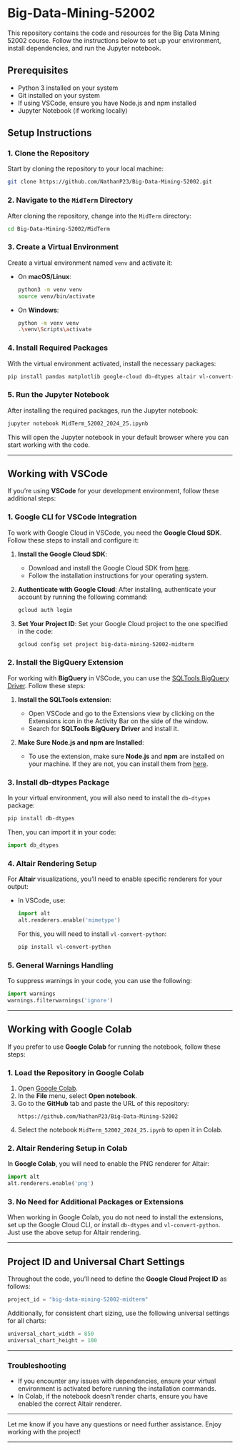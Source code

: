 # Big-Data-Mining-52002

This repository contains the code and resources for the Big Data Mining 52002 course. Follow the instructions below to set up your environment, install dependencies, and run the Jupyter notebook. 

## Prerequisites

- Python 3 installed on your system
- Git installed on your system
- If using VSCode, ensure you have Node.js and npm installed
- Jupyter Notebook (if working locally)

## Setup Instructions

### 1. Clone the Repository
Start by cloning the repository to your local machine:
```bash
git clone https://github.com/NathanP23/Big-Data-Mining-52002.git
```

### 2. Navigate to the `MidTerm` Directory
After cloning the repository, change into the `MidTerm` directory:
```bash
cd Big-Data-Mining-52002/MidTerm
```

### 3. Create a Virtual Environment
Create a virtual environment named `venv` and activate it:
- On **macOS/Linux**:
    ```bash
    python3 -m venv venv
    source venv/bin/activate
    ```
- On **Windows**:
    ```bash
    python -m venv venv
    .\venv\Scripts\activate
    ```

### 4. Install Required Packages
With the virtual environment activated, install the necessary packages:
```bash
pip install pandas matplotlib google-cloud db-dtypes altair vl-convert-python
```

### 5. Run the Jupyter Notebook
After installing the required packages, run the Jupyter notebook:
```bash
jupyter notebook MidTerm_52002_2024_25.ipynb
```

This will open the Jupyter notebook in your default browser where you can start working with the code.

---

## Working with VSCode

If you’re using **VSCode** for your development environment, follow these additional steps:

### 1. Google CLI for VSCode Integration

To work with Google Cloud in VSCode, you need the **Google Cloud SDK**. Follow these steps to install and configure it:

1. **Install the Google Cloud SDK**:
    - Download and install the Google Cloud SDK from [here](https://cloud.google.com/sdk/docs/install).
    - Follow the installation instructions for your operating system.

2. **Authenticate with Google Cloud**:
    After installing, authenticate your account by running the following command:
    ```bash
    gcloud auth login
    ```

3. **Set Your Project ID**:
    Set your Google Cloud project to the one specified in the code:
    ```bash
    gcloud config set project big-data-mining-52002-midterm
    ```

### 2. Install the BigQuery Extension

For working with **BigQuery** in VSCode, you can use the [SQLTools BigQuery Driver](https://marketplace.visualstudio.com/items?itemName=Evidence.sqltools-bigquery-driver). Follow these steps:

1. **Install the SQLTools extension**:
    - Open VSCode and go to the Extensions view by clicking on the Extensions icon in the Activity Bar on the side of the window.
    - Search for **SQLTools BigQuery Driver** and install it.

2. **Make Sure Node.js and npm are Installed**:
    - To use the extension, make sure **Node.js** and **npm** are installed on your machine. If they are not, you can install them from [here](https://nodejs.org/).

### 3. Install db-dtypes Package

In your virtual environment, you will also need to install the `db-dtypes` package:
```bash
pip install db-dtypes
```
Then, you can import it in your code:
```python
import db_dtypes
```

### 4. Altair Rendering Setup

For **Altair** visualizations, you’ll need to enable specific renderers for your output:

- In VSCode, use:
    ```python
    import alt
    alt.renderers.enable('mimetype')
    ```

    For this, you will need to install `vl-convert-python`:
    ```bash
    pip install vl-convert-python
    ```

### 5. General Warnings Handling

To suppress warnings in your code, you can use the following:
```python
import warnings
warnings.filterwarnings('ignore')
```

---

## Working with Google Colab

If you prefer to use **Google Colab** for running the notebook, follow these steps:

### 1. Load the Repository in Google Colab

1. Open [Google Colab](https://colab.research.google.com/).
2. In the **File** menu, select **Open notebook**.
3. Go to the **GitHub** tab and paste the URL of this repository:
   ```
   https://github.com/NathanP23/Big-Data-Mining-52002
   ```
4. Select the notebook `MidTerm_52002_2024_25.ipynb` to open it in Colab.

### 2. Altair Rendering Setup in Colab

In **Google Colab**, you will need to enable the PNG renderer for Altair:
```python
import alt
alt.renderers.enable('png')
```

### 3. No Need for Additional Packages or Extensions

When working in Google Colab, you do not need to install the extensions, set up the Google Cloud CLI, or install `db-dtypes` and `vl-convert-python`. Just use the above setup for Altair rendering.

---

## Project ID and Universal Chart Settings

Throughout the code, you’ll need to define the **Google Cloud Project ID** as follows:
```python
project_id = "big-data-mining-52002-midterm"
```

Additionally, for consistent chart sizing, use the following universal settings for all charts:
```python
universal_chart_width = 850
universal_chart_height = 100
```

---

### Troubleshooting

- If you encounter any issues with dependencies, ensure your virtual environment is activated before running the installation commands.
- In Colab, if the notebook doesn’t render charts, ensure you have enabled the correct Altair renderer.

---

Let me know if you have any questions or need further assistance. Enjoy working with the project!

---